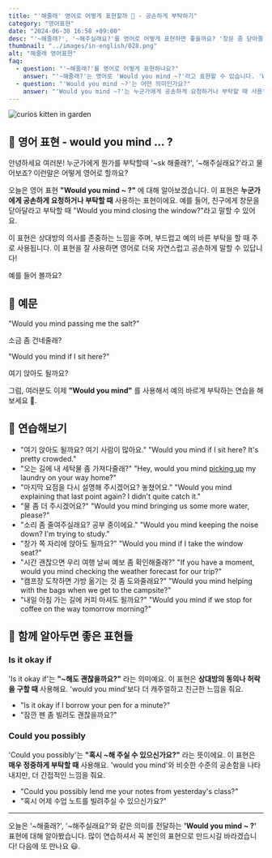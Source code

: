 ```yaml
---
title: "'해줄래' 영어로 어떻게 표현할까 🙏 - 공손하게 부탁하기"
category: "영어표현"
date: "2024-06-30 16:58 +09:00"
desc: "'~해줄래?', '~해주실래요?'를 영어로 어떻게 표현하면 좋을까요? '창문 좀 닫아줄래?', '여기 앉아도 될까요?' 등을 영어로 표현하는 법을 배워봅시다. 다양한 예문을 통해서 연습하고 본인의 표현으로 만들어 보세요."
thumbnail: "../images/in-english/028.png"
alt: "해줄래 영어표현"
faq:
  - question: "'~해줄래?'를 영어로 어떻게 표현하나요?"
    answer: "'~해줄래?'는 영어로 'Would you mind ~?'라고 표현할 수 있습니다. 'Would you mind closing the window?'은 '창문 좀 닫아줄래?'라는 의미입니다."
  - question: "'Would you mind ~?'는 어떤 의미인가요?"
    answer: "'Would you mind ~?'는 누군가에게 공손하게 요청하거나 부탁할 때 사용됩니다. 이는 상대방의 의사를 존중하는 느낌을 주며, 부드럽고 예의 바른 부탁을 할 때 주로 사용됩니다. 예를 들어, 'Would you mind turning down the music?'는 '음악 소리 좀 줄여줄래요?'라는 의미입니다."
---
```


![curios kitten in garden](../images/in-english/028-1.avif)

## 🌟 영어 표현 - would you mind ... ?

안녕하세요 여러분! 누군가에게 뭔가를 부탁할때 '~sk
해줄래?', '~해주실래요?'라고 물어보죠? 이런말은 어떻게 영어로 할까요?

오늘은 영어 표현 **"Would you mind ~ ?"** 에 대해 알아보겠습니다. 이 표현은 **누군가에게 공손하게 요청하거나 부탁할 때** 사용하는 표현이에요. 예를 들어, 친구에게 창문을 닫아달라고 부탁할 때 "Would you mind closing the window?"라고 말할 수 있어요.

이 표현은 상대방의 의사를 존중하는 느낌을 주며, 부드럽고 예의 바른 부탁을 할 때 주로 사용됩니다. 이 표현을 잘 사용하면 영어로 더욱 자연스럽고 공손하게 말할 수 있답니다!

예를 들어 볼까요?

## 📖 예문

"Would you mind passing me the salt?"

소금 좀 건네줄래?

"Would you mind if I sit here?"

여기 앉아도 될까요?

그럼, 여러분도 이제 **"Would you mind"** 를 사용해서 예의 바르게 부탁하는 연습을 해보세요 🚀.

## 💬 연습해보기

<ul data-interactive-list>
  <li data-interactive-item>
    <span data-toggler>"여기 앉아도 될까요? 여기 사람이 많아요."</span>
    <span data-answer>"Would you mind if I sit here? It's pretty crowded."</span>
  </li>
  <li data-interactive-item>
    <span data-toggler>"오는 길에 내 세탁물 좀 가져다줄래?"</span>
    <span data-answer>"Hey, would you mind <a href="/blog/in-english/178.pick-up/">picking up</a> my laundry on your way home?"</span>
  </li>
  <li data-interactive-item>
    <span data-toggler>"마지막 요점을 다시 설명해 주시겠어요? 놓쳤어요."</span>
    <span data-answer>"Would you mind explaining that last point again? I didn't quite catch it."</span>
  </li>
  <li data-interactive-item>
    <span data-toggler>"물 좀 더 주시겠어요?"</span>
    <span data-answer>"Would you mind bringing us some more water, please?"</span>
  </li>
  <li data-interactive-item>
    <span data-toggler>"소리 좀 줄여주실래요? 공부 중이에요."</span>
    <span data-answer>"Would you mind keeping the noise down? I'm trying to study."</span>
  </li>
  <li data-interactive-item>
    <span data-toggler>"창가 쪽 자리에 앉아도 될까요?"</span>
    <span data-answer>"Would you mind if I take the window seat?"</span>
  </li>
  <li data-interactive-item>
    <span data-toggler>"시간 괜찮으면 우리 여행 날씨 예보 좀 확인해줄래?"</span>
    <span data-answer>"If you have a moment, would you mind checking the weather forecast for our trip?"</span>
  </li>
  <li data-interactive-item>
    <span data-toggler>"캠프장 도착하면 가방 옮기는 것 좀 도와줄래요?"</span>
    <span data-answer>"Would you mind helping with the bags when we get to the campsite?"</span>
  </li>
  <li data-interactive-item>
    <span data-toggler>"내일 아침 가는 길에 커피 마셔도 될까요?"</span>
    <span data-answer>"Would you mind if we stop for coffee on the way tomorrow morning?"</span>
  </li>
</ul>

## 🤝 함께 알아두면 좋은 표현들

### Is it okay if

'Is it okay if'는 **"~해도 괜찮을까요?"** 라는 의미예요. 이 표현은 **상대방의 동의나 허락을 구할 때** 사용해요. 'would you mind'보다 더 캐주얼하고 친근한 느낌을 줘요.

- "Is it okay if I borrow your pen for a minute?"
- "잠깐 펜 좀 빌려도 괜찮을까요?"

### Could you possibly

'Could you possibly'는 **"혹시 ~해 주실 수 있으신가요?"** 라는 뜻이에요. 이 표현은 **매우 정중하게 부탁할 때** 사용해요. 'would you mind'와 비슷한 수준의 공손함을 나타내지만, 더 간접적인 느낌을 줘요.

- "Could you possibly lend me your notes from yesterday's class?"
- "혹시 어제 수업 노트를 빌려주실 수 있으신가요?"

---

오늘은 '~해줄래?', '~해주실래요?'와 같은 의미를 전달하는 **'Would you mind ~ ?'** 표현에 대해 알아봤습니다. 많이 연습하셔서 꼭 본인의 표현으로 만드시길 바라겠습니다! 다음에 또 만나요 😃.
